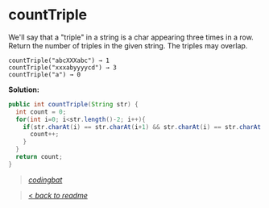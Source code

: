 # countTriple

We'll say that a "triple" in a string is a char appearing three times in a row. Return the number of triples in the given string. The triples may overlap.

```
countTriple("abcXXXabc") → 1
countTriple("xxxabyyyycd") → 3
countTriple("a") → 0
```

**Solution:**

```java
public int countTriple(String str) {
  int count = 0;
  for(int i=0; i<str.length()-2; i++){
    if(str.charAt(i) == str.charAt(i+1) && str.charAt(i) == str.charAt(i+2)){
      count++;
    }
  }
  return count;
}
```

> _[codingbat](https://codingbat.com/prob/p195714)_

> [< _back to readme_](/README.md)